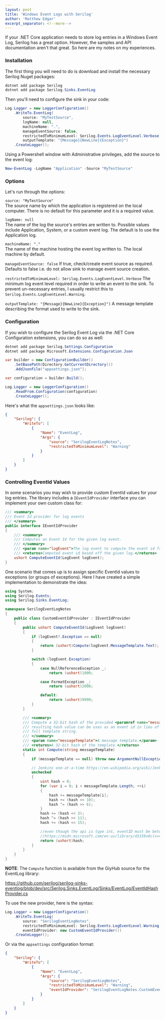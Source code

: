 ```yaml
---
layout: post
title: 'Windows Event Logs with Serilog'
author: 'Matthew Edgar'
excerpt_separator: <!--more-->
---
```


If your .NET Core application needs to store log entries in a Windows Event Log, Serilog has a great option. However, the samples and API documentation aren't that great. So here are my notes on my experiences.

<!--more-->

### Installation

The first thing you will need to do is download and install the necessary Serilog Nuget packages:

```powershell
dotnet add package Serilog
dotnet add package Serilog.Sinks.EventLog
```

Then you'll need to configure the sink in your code:

```csharp
Log.Logger = new LoggerConfiguration()
    .WriteTo.EventLog(
        source: "MyTestSource",
        logName: null,
        machineName: ".",
        manageEventSource: false,
        restrictedToMinimumLevel: Serilog.Events.LogEventLevel.Verbose,
        outputTemplate: "{Message}{NewLine}{Exception}")
    .CreateLogger();
```

Using a Powershell window with Administrative privileges, add the source to the event log:

```powershell
New-EventLog -LogName "Application" -Source "MyTestSource"
```

### Options

Let's run through the options:

`source: "MyTestSource"`  
The source name by which the application is registered on the local computer. There is no default for this parameter and it is a required value.

`logName: null`  
The name of the log the source's entries are written to. Possible values include Application, System, or a custom event log. The default is to use the Application log.

`machineName: "."`  
The name of the machine hosting the event log written to. The local machine by default.

`manageEventSource: false`
If true, check/create event source as required. Defaults to false i.e. do not allow sink to manage event source creation.

`restrictedToMinimumLevel: Serilog.Events.LogEventLevel.Verbose`
The minimum log event level required in order to write an event to the sink. To prevent un-necessary entries, I usually restrict this to `Serilog.Events.LogEventLevel.Warning`.

`outputTemplate: "{Message}{NewLine}{Exception}")`
A message template describing the format used to write to the sink.

### Configuration

If you wish to configure the Serilog Event Log via the .NET Core Configuration extensions, you can do so as well:

```powershell
dotnet add package Serilog.Settings.Configuration
dotnet add package Microsoft.Extensions.Configuration.Json
```

```csharp
var builder = new ConfigurationBuilder()
    .SetBasePath(Directory.GetCurrentDirectory())
    .AddJsonFile("appsettings.json");

var configuration = builder.Build();

Log.Logger = new LoggerConfiguration()
    .ReadFrom.Configuration(configuration)
    .CreateLogger();
```

Here's what the `appsettings.json` looks like:

```json
{
    "Serilog": {
        "WriteTo": [
            {
                "Name": "EventLog",
                "Args": {
                    "source": "SerilogEventLogNotes",
                    "restrictedToMinimumLevel": "Warning"
                }
            }
        ]
    }
}
```

### Controlling EventId Values

In some scenarios you may wish to provide custom EventId values for your log entries. The library includes a `IEventIdProvider` interface you can implement your own custom class for:

```csharp
/// <summary>
/// Event Id provider for log events
/// </summary>
public interface IEventIdProvider
{
    /// <summary>
    /// Computes an Event Id for the given log event.
    /// </summary>
    /// <param name="logEvent">The log event to compute the event id from.</param>
    /// <returns>Computed event id based off the given log.</returns>
    ushort ComputeEventId(LogEvent logEvent);
}
```

One scenario that comes up is to assign specific EventId values to exceptions (or groups of exceptions). Here I have created a simple implementation to demonstrate the idea:

```csharp
using System;
using Serilog.Events;
using Serilog.Sinks.EventLog;

namespace SerilogEventLogNotes
{
    public class CustomEventIdProvider : IEventIdProvider
    {
        public ushort ComputeEventId(LogEvent logEvent)
        {
            if (logEvent?.Exception == null)
            {
                return (ushort)Compute(logEvent.MessageTemplate.Text);
            }

            switch (logEvent.Exception)
            {
                case NullReferenceException _:
                    return (ushort)1000;

                case FormatException _:
                    return (ushort)2000;

                default:
                    return (ushort)9999;
            }
        }

        /// <summary>
        /// Compute a 32-bit hash of the provided <paramref name="messageTemplate"/>. The
        /// resulting hash value can be uses as an event id in lieu of transmitting the
        /// full template string.
        /// </summary>
        /// <param name="messageTemplate">A message template.</param>
        /// <returns>A 32-bit hash of the template.</returns>
        static int Compute(string messageTemplate)
        {
            if (messageTemplate == null) throw new ArgumentNullException(nameof(messageTemplate));

            // Jenkins one-at-a-time https://en.wikipedia.org/wiki/Jenkins_hash_function
            unchecked
            {
                uint hash = 0;
                for (var i = 0; i < messageTemplate.Length; ++i)
                {
                    hash += messageTemplate[i];
                    hash += (hash << 10);
                    hash ^= (hash >> 6);
                }
                hash += (hash << 3);
                hash ^= (hash >> 11);
                hash += (hash << 15);

                //even though the api is type int, eventID must be between 0 and 65535
                //https://msdn.microsoft.com/en-us/library/d3159s0c(v=vs.110).aspx
                return (ushort)hash;
            }
        }
    }
}
```

**NOTE**: The `Compute` function is available from the GiyHub source for the EventLog library:

https://github.com/serilog/serilog-sinks-eventlog/blob/dev/src/Serilog.Sinks.EventLog/Sinks/EventLog/EventIdHashProvider.cs

To use the new provider, here is the syntax:

```csharp
Log.Logger = new LoggerConfiguration()
    .WriteTo.EventLog(
        source: "SerilogEventLogNotes",
        restrictedToMinimumLevel: Serilog.Events.LogEventLevel.Warning,
        eventIdProvider: new CustomEventIdProvider())
    .CreateLogger();
```

Or via the `appsettings` configuration format:

```json
{
    "Serilog": {
        "WriteTo": [
            {
                "Name": "EventLog",
                "Args": {
                    "source": "SerilogEventLogNotes",
                    "restrictedToMinimumLevel": "Warning",
                    "eventIdProvider": "SerilogEventLogNotes.CustomEventIdProvider, SerilogEventLogNotes"
                }
            }
        ]
    }
}
```




